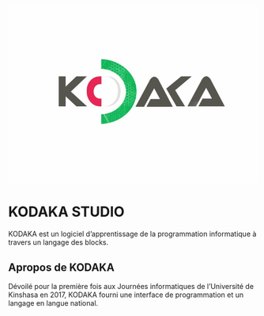 

![image](logo/logo.JPG)

# KODAKA STUDIO

KODAKA est un logiciel d’apprentissage de la programmation informatique à travers un langage des blocks.

## Apropos de KODAKA

Dévoilé pour la première fois aux Journées informatiques de l’Université de Kinshasa en 2017, KODAKA fourni une interface de programmation et un langage en langue national.